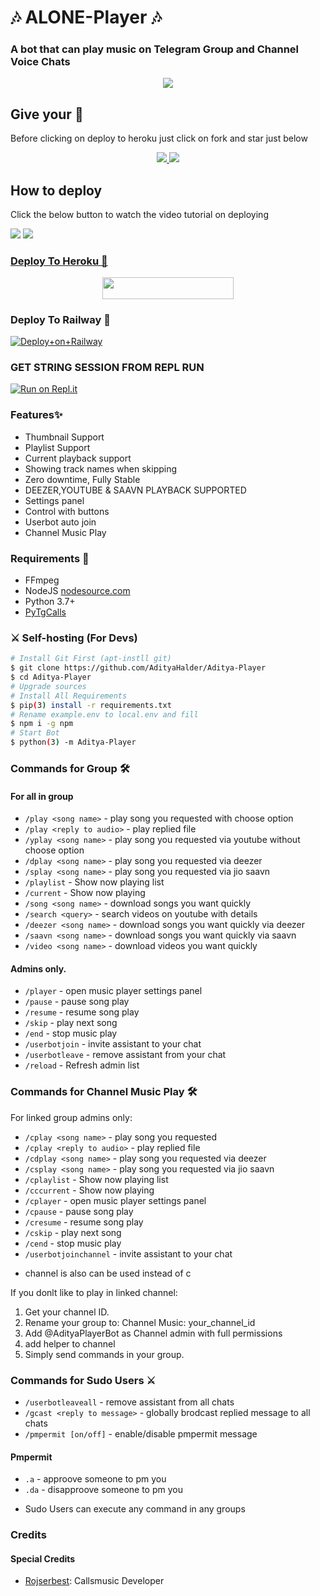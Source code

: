 <h1 align="centre">🎶 ALONE-Player 🎶</h1>

### A bot that can play music on Telegram Group and Channel Voice Chats

<p align="center">
  <img src="https://telegra.ph/file/7e80532edb4e7ddd8e01c.jpg">
</p>

## Give your 💙

Before clicking on deploy to heroku just click on fork and star just below

<p align="center">
  <a href="https://github.com/AdityaHalder/Aditya-Player/fork">
    <img src="https://img.shields.io/github.com/PRONOI/ALONE-PLAYER?label=Fork&style=social">
    
  </a>
  <a href="https://github.com/AdityaHalder/Aditya-Player">
    <img src="https://img.shields.io/github/stars/PRONOI/ALONE-PLAYER?style=social">
  </a>
</p>

## How to deploy 

Click the below button to watch the video tutorial on deploying

<a href="https://youtube.com/adityahalder"><img src="https://img.shields.io/badge/How%20To%20Deploy-blue.svg?logo=Youtube"></a>
<a href="https://youtube.com/adityahalder"><img src="https://img.shields.io/youtube/views/koAzUgNQaDU?style=social">

### Deploy To Heroku 📡</h4>

<p align="center"><a href="https://heroku.com/deploy?template=https://github.com/PRONOI/ALONE-PLAYER"> <img src="https://img.shields.io/badge/Deploy%20To%20Heroku-blueviolet?style=for-the-badge&logo=heroku" width="210" height="34.45"/></a></p>

### Deploy To Railway 🚄</h5>

[![Deploy+on+Railway](https://railway.app/button.svg)](https://railway.app/new/template?template=https://github.com/PRONOI/ALONE-PLAYER/tree/main&envs=SESSION_NAME,BOT_TOKEN,BOT_USERNAME,BOT_NAME,SUPPORT_GROUP,PROJECT_NAME,ARQ_API_KEY,ASSISTANT_NAME,BG_IMAGE,UPDATES_CHANNEL,API_ID,PMPERMIT,API_HASH,SUDO_USERS,DURATION_LIMIT)

###  GET STRING SESSION FROM REPL RUN

 [![Run on Repl.it](https://camo.githubusercontent.com/05149b448485553c6f14f6430a45c12dcc79ed3c/68747470733a2f2f7265706c2e69742f62616467652f6769746875622f6a61727669733231303930342f4a6172766973)](https://replit.com/@AdityaHalder/PyrogramStringSession#main.py)

### Features✨

- Thumbnail Support
- Playlist Support
- Current playback support
- Showing track names when skipping
- Zero downtime, Fully Stable
- DEEZER,YOUTUBE & SAAVN PLAYBACK SUPPORTED
- Settings panel
- Control with buttons
- Userbot auto join
- Channel Music Play
### Requirements 📝

- FFmpeg
- NodeJS [nodesource.com](https://nodesource.com/)
- Python 3.7+
- [PyTgCalls](https://github.com/pytgcalls/pytgcalls)

### ⚔ Self-hosting (For Devs) 
```sh
# Install Git First (apt-instll git)
$ git clone https://github.com/AdityaHalder/Aditya-Player
$ cd Aditya-Player
# Upgrade sources
# Install All Requirements 
$ pip(3) install -r requirements.txt
# Rename example.env to local.env and fill
$ npm i -g npm
# Start Bot 
$ python(3) -m Aditya-Player
```

### Commands for Group 🛠
#### For all in group

- `/play <song name>` - play song you requested with choose option
- `/play <reply to audio>` - play replied file
- `/yplay <song name>` - play song you requested via youtube without choose option
- `/dplay <song name>` - play song you requested via deezer
- `/splay <song name>` - play song you requested via jio saavn
- `/playlist` - Show now playing list
- `/current` - Show now playing
- `/song <song name>` - download songs you want quickly
- `/search <query>` - search videos on youtube with details
- `/deezer <song name>` - download songs you want quickly via deezer
- `/saavn <song name>` - download songs you want quickly via saavn
- `/video <song name>` - download videos you want quickly

#### Admins only.
- `/player` - open music player settings panel
- `/pause` - pause song play
- `/resume` - resume song play
- `/skip` - play next song
- `/end` - stop music play
- `/userbotjoin` - invite assistant to your chat
- `/userbotleave` - remove assistant from your chat
- `/reload` - Refresh admin list

### Commands for Channel Music Play 🛠
For linked group admins only:
- `/cplay <song name>` - play song you requested
- `/cplay <reply to audio>` - play replied file
- `/cdplay <song name>` - play song you requested via deezer
- `/csplay <song name>` - play song you requested via jio saavn
- `/cplaylist` - Show now playing list
- `/cccurrent` - Show now playing
- `/cplayer` - open music player settings panel
- `/cpause` - pause song play
- `/cresume` - resume song play
- `/cskip` - play next song
- `/cend` - stop music play
- `/userbotjoinchannel` - invite assistant to your chat
* channel is also can be used instead of c

If you donlt like to play in linked channel:
 1. Get your channel ID.
 2. Rename your group to: Channel Music: your_channel_id
 3. Add @AdityaPlayerBot as Channel admin with full permissions
 4. add helper to channel
 5. Simply send commands in your group.

### Commands for Sudo Users ⚔️
- `/userbotleaveall` - remove assistant from all chats
- `/gcast <reply to message>` - globally brodcast replied message to all chats
- `/pmpermit [on/off]` - enable/disable pmpermit message

#### Pmpermit
- `.a` - approove someone to pm you
- `.da` - disapproove someone to pm you
+ Sudo Users can execute any command in any groups

### Credits
#### Special Credits
- [Rojserbest](http://github.com/rojserbes): Callsmusic Developer

